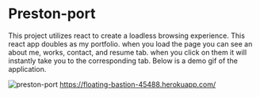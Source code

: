 # Preston-port

This project utilizes react to create a loadless browsing experience. This react app doubles as my portfolio.
when you load the page you can see an about me, works, contact, and resume tab. when you click on them it will
instantly take you to the corresponding tab. Below is a demo gif of the application.

![preston-port](https://user-images.githubusercontent.com/75324665/117561626-5a1dfe80-b066-11eb-8ac1-769b1eb5f506.gif)
https://floating-bastion-45488.herokuapp.com/
